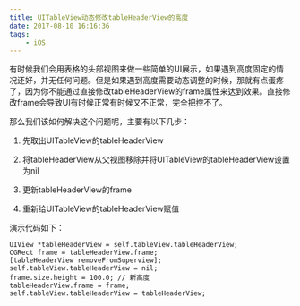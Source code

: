 ```yaml
---
title: UITableView动态修改tableHeaderView的高度
date: 2017-08-10 16:16:36
tags:
	- iOS
---
```


有时候我们会用表格的头部视图来做一些简单的UI展示，如果遇到高度固定的情况还好，并无任何问题。但是如果遇到高度需要动态调整的时候，那就有点蛋疼了，因为你不能通过直接修改tableHeaderView的frame属性来达到效果。直接修改frame会导致UI有时候正常有时候又不正常，完全把控不了。

那么我们该如何解决这个问题呢，主要有以下几步：

1. 先取出UITableView的tableHeaderView

2. 将tableHeaderView从父视图移除并将UITableView的tableHeaderView设置为nil

3. 更新tableHeaderView的frame

4. 重新给UITableView的tableHeaderView赋值


演示代码如下：

```ObjC
UIView *tableHeaderView = self.tableView.tableHeaderView;
CGRect frame = tableHeaderView.frame;
[tableHeaderView removeFromSuperview];
self.tableView.tableHeaderView = nil;
frame.size.height = 100.0; // 新高度
tableHeaderView.frame = frame;
self.tableView.tableHeaderView = tableHeaderView;
```
